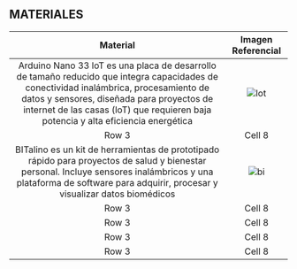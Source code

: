 
## MATERIALES

| Material   | Imagen Referencial  |
|:-------------: |:---------------:| 
| Arduino Nano 33 loT es una placa de desarrollo de tamaño reducido que integra capacidades de conectividad inalámbrica, procesamiento de datos y sensores, diseñada para proyectos de internet de las casas (loT) que requieren baja potencia y alta eficiencia energética          | ![lot](https://cdn.shopify.com/s/files/1/0506/1689/3647/products/ABX00027_03.front_860x645.jpg?v=1626445295)          |
| Row 3          | Cell 8          |
| BITalino es un kit de herramientas de prototipado rápido para proyectos de salud y bienestar personal. Incluye sensores inalámbricos y una plataforma de software para adquirir, procesar y visualizar datos biomédicos          | ![bi](https://cdn.sparkfun.com//assets/parts/1/1/8/2/8/14022-01a.jpg)          |
| Row 3          | Cell 8          |
| Row 3          | Cell 8          |
| Row 3          | Cell 8          |
| Row 3          | Cell 8          |
